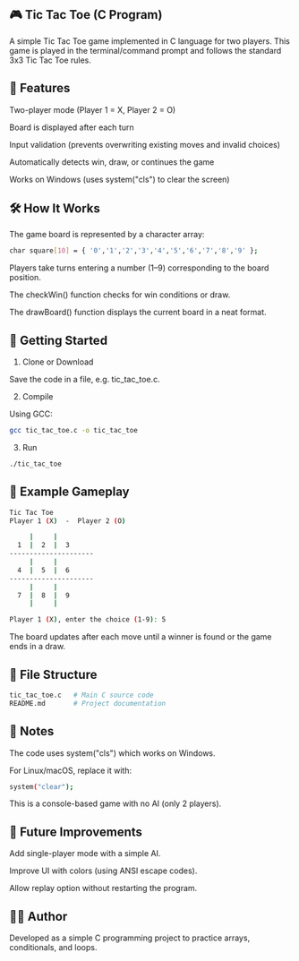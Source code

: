 ## 🎮 Tic Tac Toe (C Program)

A simple Tic Tac Toe game implemented in C language for two players.
This game is played in the terminal/command prompt and follows the standard 3x3 Tic Tac Toe rules.

## 📌 Features

Two-player mode (Player 1 = X, Player 2 = O)

Board is displayed after each turn

Input validation (prevents overwriting existing moves and invalid choices)

Automatically detects win, draw, or continues the game

Works on Windows (uses system("cls") to clear the screen)

## 🛠️ How It Works

The game board is represented by a character array:
```bash
char square[10] = { '0','1','2','3','4','5','6','7','8','9' };
```
Players take turns entering a number (1–9) corresponding to the board position.

The checkWin() function checks for win conditions or draw.

The drawBoard() function displays the current board in a neat format.

## 🚀 Getting Started
1. Clone or Download

Save the code in a file, e.g. tic_tac_toe.c.

2. Compile

Using GCC:
```bash
gcc tic_tac_toe.c -o tic_tac_toe
```
3. Run
```bash
./tic_tac_toe
```
## 🎯 Example Gameplay
```bash
Tic Tac Toe
Player 1 (X)  -  Player 2 (O)

     |     |     
  1  |  2  |  3  
---------------------
     |     |     
  4  |  5  |  6  
---------------------
     |     |     
  7  |  8  |  9  
     |     |     

Player 1 (X), enter the choice (1-9): 5
```
The board updates after each move until a winner is found or the game ends in a draw.
## 📂 File Structure
```bash
tic_tac_toe.c   # Main C source code
README.md       # Project documentation
```
## 📝 Notes

The code uses system("cls") which works on Windows.

For Linux/macOS, replace it with:
```bash
system("clear");
```

This is a console-based game with no AI (only 2 players).

## 📌 Future Improvements

Add single-player mode with a simple AI.

Improve UI with colors (using ANSI escape codes).

Allow replay option without restarting the program.

## 👨‍💻 Author

Developed as a simple C programming project to practice arrays, conditionals, and loops.


